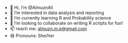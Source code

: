 - 👋 Hi, I’m @AlmuznAli
- 👀 I’m interested in data analysis and reporting
- 🌱 I’m currently learning R and Probability science
- 💞️ I’m looking to collaborate on writing R scripts for fun!
- 📫 reach me: almuzn.m.e@gmail.com 
- 😄 Pronouns: She/her

<!---
AlmuznAli/AlmuznAli is a ✨ special ✨ repository because its `README.md` (this file) appears on your GitHub profile.
You can click the Preview link to take a look at your changes.
--->
